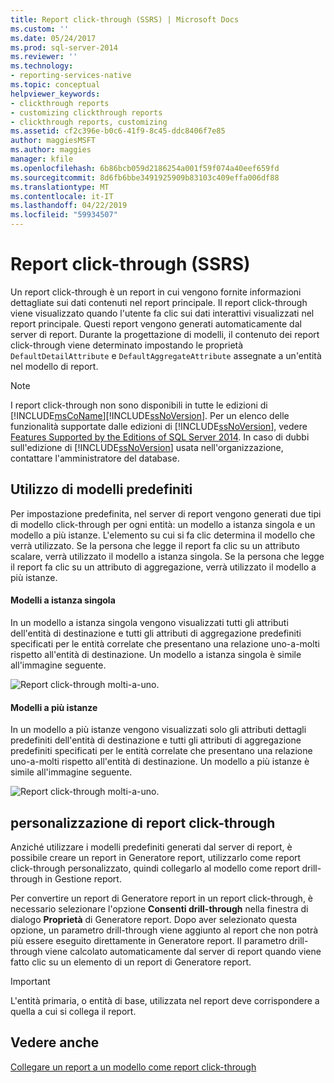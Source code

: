 ```yaml
---
title: Report click-through (SSRS) | Microsoft Docs
ms.custom: ''
ms.date: 05/24/2017
ms.prod: sql-server-2014
ms.reviewer: ''
ms.technology:
- reporting-services-native
ms.topic: conceptual
helpviewer_keywords:
- clickthrough reports
- customizing clickthrough reports
- clickthrough reports, customizing
ms.assetid: cf2c396e-b0c6-41f9-8c45-ddc8406f7e85
author: maggiesMSFT
ms.author: maggies
manager: kfile
ms.openlocfilehash: 6b86bcb059d2186254a001f59f074a40eef659fd
ms.sourcegitcommit: 8d6fb6bbe3491925909b83103c409effa006df88
ms.translationtype: MT
ms.contentlocale: it-IT
ms.lasthandoff: 04/22/2019
ms.locfileid: "59934507"
---
```

# <a name="clickthrough-reports-ssrs"></a>Report click-through (SSRS)
  Un report click-through è un report in cui vengono fornite informazioni dettagliate sui dati contenuti nel report principale. Il report click-through viene visualizzato quando l'utente fa clic sui dati interattivi visualizzati nel report principale. Questi report vengono generati automaticamente dal server di report. Durante la progettazione di modelli, il contenuto dei report click-through viene determinato impostando le proprietà `DefaultDetailAttribute` e `DefaultAggregateAttribute` assegnate a un'entità nel modello di report.  
  
> [!NOTE]
>  I report click-through non sono disponibili in tutte le edizioni di [!INCLUDE[msCoName](../../includes/msconame-md.md)][!INCLUDE[ssNoVersion](../../../includes/ssnoversion-md.md)]. Per un elenco delle funzionalità supportate dalle edizioni di [!INCLUDE[ssNoVersion](../../../includes/ssnoversion-md.md)], vedere [Features Supported by the Editions of SQL Server 2014](../../getting-started/features-supported-by-the-editions-of-sql-server-2014.md). In caso di dubbi sull'edizione di [!INCLUDE[ssNoVersion](../../../includes/ssnoversion-md.md)] usata nell'organizzazione, contattare l'amministratore del database.  
  
## <a name="using-default-templates"></a>Utilizzo di modelli predefiniti  
 Per impostazione predefinita, nel server di report vengono generati due tipi di modello click-through per ogni entità: un modello a istanza singola e un modello a più istanze. L'elemento su cui si fa clic determina il modello che verrà utilizzato. Se la persona che legge il report fa clic su un attributo scalare, verrà utilizzato il modello a istanza singola. Se la persona che legge il report fa clic su un attributo di aggregazione, verrà utilizzato il modello a più istanze.  
  
#### <a name="single-instance-templates"></a>Modelli a istanza singola  
 In un modello a istanza singola vengono visualizzati tutti gli attributi dell'entità di destinazione e tutti gli attributi di aggregazione predefiniti specificati per le entità correlate che presentano una relazione uno-a-molti rispetto all'entità di destinazione. Un modello a istanza singola è simile all'immagine seguente.  
  
 ![Report click-through molti-a-uno.](../media/manytooneclickthrough.gif "Report click-through molti-a-uno.")  
  
#### <a name="multiple-instance-templates"></a>Modelli a più istanze  
 In un modello a più istanze vengono visualizzati solo gli attributi dettagli predefiniti dell'entità di destinazione e tutti gli attributi di aggregazione predefiniti specificati per le entità correlate che presentano una relazione uno-a-molti rispetto all'entità di destinazione. Un modello a più istanze è simile all'immagine seguente.  
  
 ![Report click-through molti-a-uno.](../media/onetomanyclickthrough.gif "Report click-through molti-a-uno.")  
  
## <a name="customizing-clickthrough-reports"></a>personalizzazione di report click-through  
 Anziché utilizzare i modelli predefiniti generati dal server di report, è possibile creare un report in Generatore report, utilizzarlo come report click-through personalizzato, quindi collegarlo al modello come report drill-through in Gestione report.  
  
 Per convertire un report di Generatore report in un report click-through, è necessario selezionare l'opzione **Consenti drill-through** nella finestra di dialogo **Proprietà** di Generatore report. Dopo aver selezionato questa opzione, un parametro drill-through viene aggiunto al report che non potrà più essere eseguito direttamente in Generatore report. Il parametro drill-through viene calcolato automaticamente dal server di report quando viene fatto clic su un elemento di un report di Generatore report.  
  
> [!IMPORTANT]  
>  L'entità primaria, o entità di base, utilizzata nel report deve corrispondere a quella a cui si collega il report.  
  
## <a name="see-also"></a>Vedere anche  
 [Collegare un report a un modello come report click-through](../link-a-report-to-a-model-as-a-clickthrough-report.md)  
  
  

